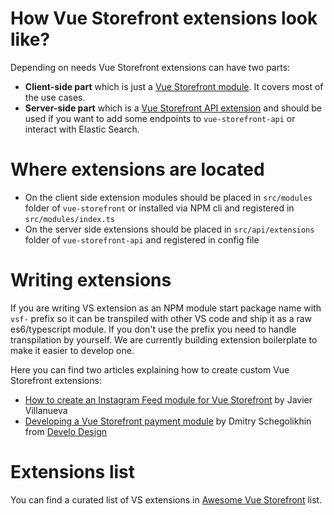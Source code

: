 # How Vue Storefront extensions look like?
Depending on needs Vue Storefront extensions can have two parts:
- **Client-side part** which is just a [Vue Storefront module](https://github.com/DivanteLtd/vue-storefront/blob/master/docs/guide/modules/introduction.md). It covers most of the use cases.
- **Server-side part** which is a [Vue Storefront API extension](https://github.com/DivanteLtd/vue-storefront/blob/master/docs/guide/extensions/extending-api.md) and should be used if you want to add some endpoints to `vue-storefront-api` or interact with Elastic Search.

# Where extensions are located
- On the client side extension modules should be placed in `src/modules` folder of `vue-storefront` or installed via NPM cli and registered in `src/modules/index.ts`
- On the server side extensions should be placed in `src/api/extensions` folder of `vue-storefront-api` and registered in config file

# Writing extensions
If you are writing VS extension as an NPM module start package name with `vsf-` prefix so it can be transpiled with other VS code and ship it as a raw es6/typescript module. If you don't use the prefix you need to handle transpilation by yourself. We are currently building extension boilerplate to make it easier to develop one.

Here you can find two articles explaining how to create custom Vue Storefront extensions:
- [How to create an Instagram Feed module for Vue Storefront](https://itnext.io/how-to-create-an-instagram-feed-module-for-vue-storefront-eaa03019b288) by Javier Villanueva
- [Developing a Vue Storefront payment module](https://www.develodesign.co.uk/news/development-of-the-paypal-module-for-vue-storefront/#.XCoa2h2Mmmo.twitter) by Dmitry Schegolikhin from [Develo Design](https://www.develodesign.co.uk/)

# Extensions list
You can find a curated list of VS extensions in [Awesome Vue Storefront](https://github.com/frqnck/awesome-vue-storefront) list.
